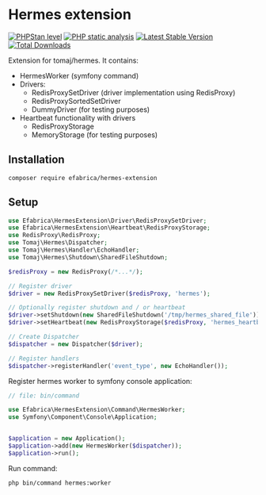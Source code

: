 # Hermes extension

[![PHPStan level](https://img.shields.io/badge/PHPStan-level:%20max-brightgreen.svg)](https://github.com/efabrica-team/hermes-extension/actions?query=workflow%3A"PHP+static+analysis")
[![PHP static analysis](https://github.com/efabrica-team/hermes-extension/workflows/PHP%20static%20analysis/badge.svg)](https://github.com/efabrica-team/hermes-extension/actions?query=workflow%3A"PHP+static+analysis")
[![Latest Stable Version](https://img.shields.io/packagist/v/efabrica/hermes-extension.svg)](https://packagist.org/packages/efabrica/hermes-extension)
[![Total Downloads](https://img.shields.io/packagist/dt/efabrica/hermes-extension.svg?style=flat-square)](https://packagist.org/packages/efabrica/hermes-extension)

Extension for tomaj/hermes. It contains:
- HermesWorker (symfony command)
- Drivers:
  - RedisProxySetDriver (driver implementation using RedisProxy)
  - RedisProxySortedSetDriver 
  - DummyDriver (for testing purposes)
- Heartbeat functionality with drivers
  - RedisProxyStorage
  - MemoryStorage (for testing purposes)

## Installation
```shell
composer require efabrica/hermes-extension
```

## Setup

```php
use Efabrica\HermesExtension\Driver\RedisProxySetDriver;
use Efabrica\HermesExtension\Heartbeat\RedisProxyStorage;
use RedisProxy\RedisProxy;
use Tomaj\Hermes\Dispatcher;
use Tomaj\Hermes\Handler\EchoHandler;
use Tomaj\Hermes\Shutdown\SharedFileShutdown;

$redisProxy = new RedisProxy(/*...*/);

// Register driver
$driver = new RedisProxySetDriver($redisProxy, 'hermes');

// Optionally register shutdown and / or heartbeat
$driver->setShutdown(new SharedFileShutdown('/tmp/hermes_shared_file'));
$driver->setHeartbeat(new RedisProxyStorage($redisProxy, 'hermes_heartbeat'));

// Create Dispatcher
$dispatcher = new Dispatcher($driver);

// Register handlers
$dispatcher->registerHandler('event_type', new EchoHandler());
```

Register hermes worker to symfony console application:
```php
// file: bin/command

use Efabrica\HermesExtension\Command\HermesWorker;
use Symfony\Component\Console\Application;


$application = new Application();
$application->add(new HermesWorker($dispatcher));
$application->run();
```

Run command:
```shell
php bin/command hermes:worker
```
